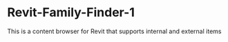 # Revit-Family-Finder-1
This is a content browser for Revit that supports internal and external items
